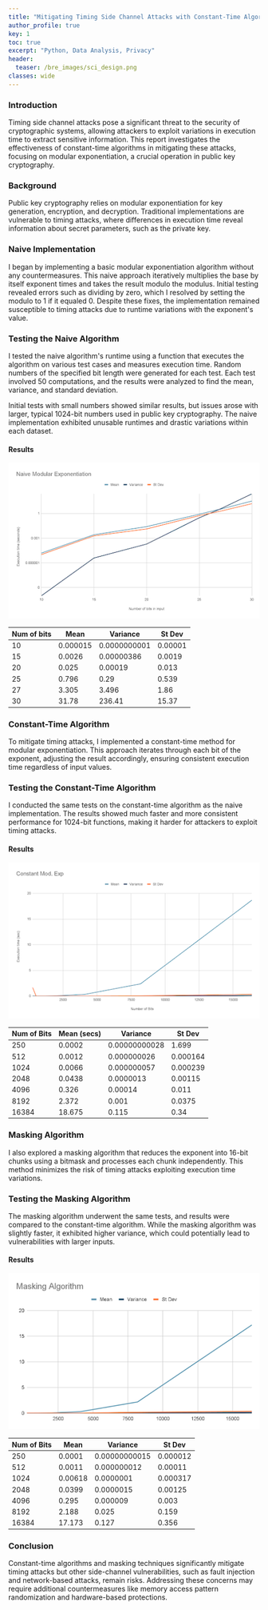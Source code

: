 ```yaml
---
title: "Mitigating Timing Side Channel Attacks with Constant-Time Algorithms"
author_profile: true
key: 1
toc: true
excerpt: "Python, Data Analysis, Privacy"
header:
  teaser: /bre_images/sci_design.png
classes: wide
---
```


### Introduction
Timing side channel attacks pose a significant threat to the security of cryptographic systems, allowing attackers to exploit variations in execution time to extract sensitive information. This report investigates the effectiveness of constant-time algorithms in mitigating these attacks, focusing on modular exponentiation, a crucial operation in public key cryptography.

### Background
Public key cryptography relies on modular exponentiation for key generation, encryption, and decryption. Traditional implementations are vulnerable to timing attacks, where differences in execution time reveal information about secret parameters, such as the private key.

### Naive Implementation
I began by implementing a basic modular exponentiation algorithm without any countermeasures. This naive approach iteratively multiplies the base by itself exponent times and takes the result modulo the modulus. Initial testing revealed errors such as dividing by zero, which I resolved by setting the modulo to 1 if it equaled 0. Despite these fixes, the implementation remained susceptible to timing attacks due to runtime variations with the exponent's value.

### Testing the Naive Algorithm
I tested the naive algorithm's runtime using a function that executes the algorithm on various test cases and measures execution time. Random numbers of the specified bit length were generated for each test. Each test involved 50 computations, and the results were analyzed to find the mean, variance, and standard deviation.

Initial tests with small numbers showed similar results, but issues arose with larger, typical 1024-bit numbers used in public key cryptography. The naive implementation exhibited unusable runtimes and drastic variations within each dataset.

#### Results

![Naive Algorithm](/bre_images/ti_at_naive.png)

| Num of bits | Mean      | Variance   | St Dev  |
|-------------|-----------|------------|---------|
| 10          | 0.000015  | 0.0000000001 | 0.00001  |
| 15          | 0.0026    | 0.00000386   | 0.0019   |
| 20          | 0.025     | 0.00019      | 0.013    |
| 25          | 0.796     | 0.29         | 0.539    |
| 27          | 3.305     | 3.496        | 1.86     |
| 30          | 31.78     | 236.41       | 15.37    |

### Constant-Time Algorithm
To mitigate timing attacks, I implemented a constant-time method for modular exponentiation. This approach iterates through each bit of the exponent, adjusting the result accordingly, ensuring consistent execution time regardless of input values.

### Testing the Constant-Time Algorithm
I conducted the same tests on the constant-time algorithm as the naive implementation. The results showed much faster and more consistent performance for 1024-bit functions, making it harder for attackers to exploit timing attacks.

#### Results

![Constant Algorithm](/bre_images/ti_at_const.png)

| Num of Bits | Mean (secs) | Variance       | St Dev  |
|-------------|--------------|----------------|---------|
| 250         | 0.0002       | 0.00000000028  | 1.699   |
| 512         | 0.0012       | 0.000000026    | 0.000164|
| 1024        | 0.0066       | 0.000000057    | 0.000239|
| 2048        | 0.0438       | 0.0000013      | 0.00115 |
| 4096        | 0.326        | 0.00014        | 0.011   |
| 8192        | 2.372        | 0.001          | 0.0375  |
| 16384       | 18.675       | 0.115          | 0.34    |

### Masking Algorithm
I also explored a masking algorithm that reduces the exponent into 16-bit chunks using a bitmask and processes each chunk independently. This method minimizes the risk of timing attacks exploiting execution time variations.

### Testing the Masking Algorithm
The masking algorithm underwent the same tests, and results were compared to the constant-time algorithm. While the masking algorithm was slightly faster, it exhibited higher variance, which could potentially lead to vulnerabilities with larger inputs.

#### Results

![Masking Algorithm](/bre_images/ti_at_mask.png)

| Num of Bits | Mean       | Variance       | St Dev  |
|-------------|------------|----------------|---------|
| 250         | 0.0001     | 0.00000000015  | 0.000012|
| 512         | 0.0011     | 0.000000012    | 0.00011 |
| 1024        | 0.00618    | 0.0000001      | 0.000317|
| 2048        | 0.0399     | 0.0000015      | 0.00125 |
| 4096        | 0.295      | 0.000009       | 0.003   |
| 8192        | 2.188      | 0.025          | 0.159   |
| 16384       | 17.173     | 0.127          | 0.356   |

### Conclusion
Constant-time algorithms and masking techniques significantly mitigate timing attacks but other side-channel vulnerabilities, such as fault injection and network-based attacks, remain risks. Addressing these concerns may require additional countermeasures like memory access pattern randomization and hardware-based protections.
